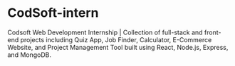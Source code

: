 # CodSoft-intern
Codsoft Web Development Internship | Collection of full-stack and front-end projects including Quiz App, Job Finder, Calculator, E-Commerce Website, and Project Management Tool built using React, Node.js, Express, and MongoDB.

